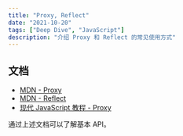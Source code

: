 ```yaml
---
title: "Proxy, Reflect"
date: "2021-10-20"
tags: ["Deep Dive", "JavaScript"]
description: "介绍 Proxy 和 Reflect 的常见使用方式"
---
```


## 文档

- [MDN - Proxy](https://developer.mozilla.org/zh-CN/docs/Web/JavaScript/Reference/Global_Objects/Proxy)
- [MDN - Reflect](https://developer.mozilla.org/zh-CN/docs/Web/JavaScript/Reference/Global_Objects/Reflect)
- [现代 JavaScript 教程 - Proxy](https://zh.javascript.info/proxy)

通过上述文档可以了解基本 API。
